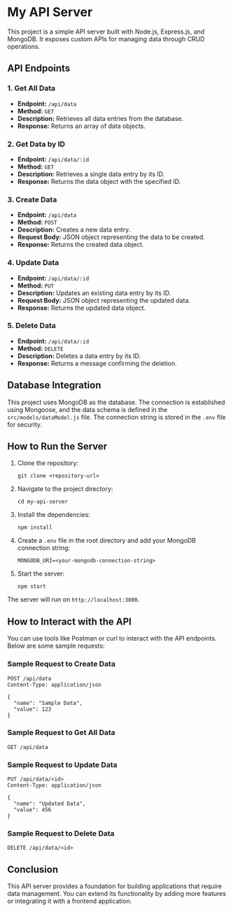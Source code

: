 # My API Server

This project is a simple API server built with Node.js, Express.js, and MongoDB. It exposes custom APIs for managing data through CRUD operations.

## API Endpoints

### 1. Get All Data
- **Endpoint:** `/api/data`
- **Method:** `GET`
- **Description:** Retrieves all data entries from the database.
- **Response:** Returns an array of data objects.

### 2. Get Data by ID
- **Endpoint:** `/api/data/:id`
- **Method:** `GET`
- **Description:** Retrieves a single data entry by its ID.
- **Response:** Returns the data object with the specified ID.

### 3. Create Data
- **Endpoint:** `/api/data`
- **Method:** `POST`
- **Description:** Creates a new data entry.
- **Request Body:** JSON object representing the data to be created.
- **Response:** Returns the created data object.

### 4. Update Data
- **Endpoint:** `/api/data/:id`
- **Method:** `PUT`
- **Description:** Updates an existing data entry by its ID.
- **Request Body:** JSON object representing the updated data.
- **Response:** Returns the updated data object.

### 5. Delete Data
- **Endpoint:** `/api/data/:id`
- **Method:** `DELETE`
- **Description:** Deletes a data entry by its ID.
- **Response:** Returns a message confirming the deletion.

## Database Integration

This project uses MongoDB as the database. The connection is established using Mongoose, and the data schema is defined in the `src/models/dataModel.js` file. The connection string is stored in the `.env` file for security.

## How to Run the Server

1. Clone the repository:
   ```
   git clone <repository-url>
   ```

2. Navigate to the project directory:
   ```
   cd my-api-server
   ```

3. Install the dependencies:
   ```
   npm install
   ```

4. Create a `.env` file in the root directory and add your MongoDB connection string:
   ```
   MONGODB_URI=<your-mongodb-connection-string>
   ```

5. Start the server:
   ```
   npm start
   ```

The server will run on `http://localhost:3000`.

## How to Interact with the API

You can use tools like Postman or curl to interact with the API endpoints. Below are some sample requests:

### Sample Request to Create Data
```
POST /api/data
Content-Type: application/json

{
  "name": "Sample Data",
  "value": 123
}
```

### Sample Request to Get All Data
```
GET /api/data
```

### Sample Request to Update Data
```
PUT /api/data/<id>
Content-Type: application/json

{
  "name": "Updated Data",
  "value": 456
}
```

### Sample Request to Delete Data
```
DELETE /api/data/<id>
```

## Conclusion

This API server provides a foundation for building applications that require data management. You can extend its functionality by adding more features or integrating it with a frontend application.